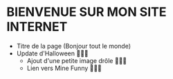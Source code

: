 # BIENVENUE SUR MON SITE INTERNET
- Titre de la page (Bonjour tout le monde)
- Update d'Halloween 🎃🎃🎃
  - Ajout d'une petite image drôle 🎃🎃🎃
  - Lien vers Mine Funny 🎃🎃🎃
